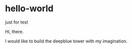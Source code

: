 # hello-world

just for test

Hi, there.

I would like to build the deepblue tower with my imagination.
